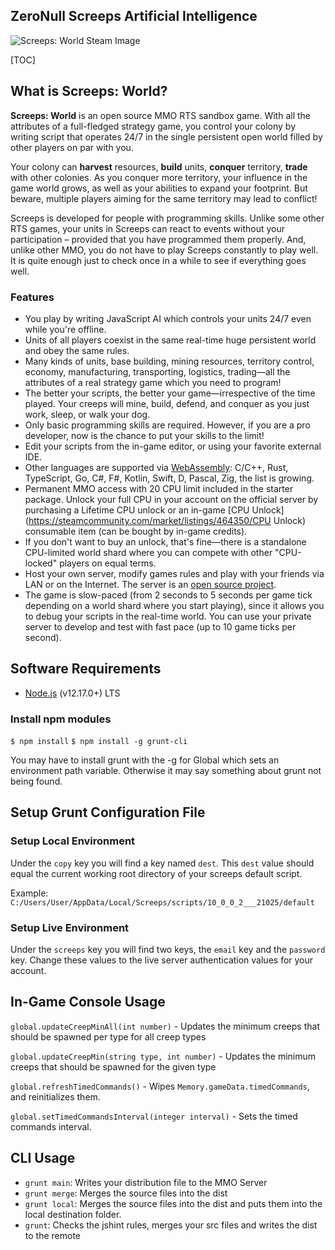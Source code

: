 ## ZeroNull Screeps Artificial Intelligence

![Screeps: World Steam Image](https://cdn.cloudflare.steamstatic.com/steam/apps/464350/capsule_616x353.jpg?t=1624813977)

[TOC]

## What is Screeps: World?

**Screeps: World** is an open source MMO RTS sandbox game. With all the attributes of a full-fledged strategy game, you control your colony by writing script that operates 24/7 in the single persistent open world filled by other players on par with you.

Your colony can **harvest** resources, **build** units, **conquer** territory, **trade** with other colonies. As you conquer more territory, your influence in the game world grows, as well as your abilities to expand your footprint. But beware, multiple players aiming for the same territory may lead to conflict!

Screeps is developed for people with programming skills. Unlike some other RTS games, your units in Screeps can react to events without your participation – provided that you have programmed them properly. And, unlike other MMO, you do not have to play Screeps constantly to play well. It is quite enough just to check once in a while to see if everything goes well.

### Features

- You play by writing JavaScript AI which controls your units 24/7 even while you're offline.
- Units of all players coexist in the same real-time huge persistent world and obey the same rules.
- Many kinds of units, base building, mining resources, territory control, economy, manufacturing, transporting, logistics, trading—all the attributes of a real strategy game which you need to program!
- The better your scripts, the better your game—irrespective of the time played. Your creeps will mine, build, defend, and conquer as you just work, sleep, or walk your dog.
- Only basic programming skills are required. However, if you are a pro developer, now is the chance to put your skills to the limit!
- Edit your scripts from the in-game editor, or using your favorite external IDE.
- Other languages are supported via [WebAssembly](https://steamcommunity.com/linkfilter/?url=https://webassembly.org/getting-started/developers-guide/): C/C++, Rust, TypeScript, Go, C#, F#, Kotlin, Swift, D, Pascal, Zig, the list is growing.
- Permanent MMO access with 20 CPU limit included in the starter package. Unlock your full CPU in your account on the official server by purchasing a Lifetime CPU unlock or an in-game [CPU Unlock](https://steamcommunity.com/market/listings/464350/CPU Unlock) consumable item (can be bought by in-game credits).
- If you don't want to buy an unlock, that's fine—there is a standalone CPU-limited world shard where you can compete with other "CPU-locked" players on equal terms.
- Host your own server, modify games rules and play with your friends via LAN or on the Internet. The server is an [open source project](https://steamcommunity.com/linkfilter/?url=https://github.com/screeps/screeps).
- The game is slow-paced (from 2 seconds to 5 seconds per game tick depending on a world shard where you start playing), since it allows you to debug your scripts in the real-time world. You can use your private server to develop and test with fast pace (up to 10 game ticks per second).

## Software Requirements

* [Node.js](https://nodejs.org/en/) (v12.17.0+) LTS

### Install npm modules

`$ npm install`
`$ npm install -g grunt-cli`

You may have to install grunt with the -g for Global which sets an environment path variable. Otherwise it may say something about grunt not being found.

## Setup Grunt Configuration File

### Setup Local Environment

Under the `copy` key you will find a key named `dest`. This `dest` value should equal the current working root directory of your screeps default script.

Example: `C:/Users/User/AppData/Local/Screeps/scripts/10_0_0_2___21025/default`

### Setup Live Environment

Under the `screeps` key you will find two keys, the `email` key and the `password` key. Change these values to the live server authentication values for your account.

## In-Game Console Usage

`global.updateCreepMinAll(int number)` - Updates the minimum creeps that should be spawned per type for all creep types

`global.updateCreepMin(string type, int number)` - Updates the minimum creeps that should be spawned for the given type

`global.refreshTimedCommands()` - Wipes `Memory.gameData.timedCommands`, and reinitializes them.

`global.setTimedCommandsInterval(integer interval)` - Sets the timed commands interval.

## CLI Usage

* `grunt main`: Writes your distribution file to the MMO Server
* `grunt merge`: Merges the source files into the dist
* `grunt local`: Merges the source files into the dist and puts them into the local destination folder.
* `grunt`: Checks the jshint rules, merges your src files and writes the dist to the remote
